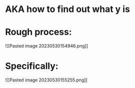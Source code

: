 # AKA how to find out what y is
# Rough process:
![[Pasted image 20230530154946.png]]
# Specifically:
![[Pasted image 20230530155255.png]]

